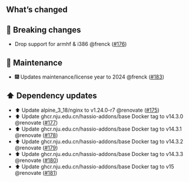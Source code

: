 ## What’s changed

## 🚨 Breaking changes

- Drop support for armhf & i386 @frenck ([#176](https://github.com/hassio-addons/addon-thelounge/pull/176))

## 🧰 Maintenance

- 🎆 Updates maintenance/license year to 2024 @frenck ([#183](https://github.com/hassio-addons/addon-thelounge/pull/183))

## ⬆️ Dependency updates

- ⬆️ Update alpine_3_18/nginx to v1.24.0-r7 @renovate ([#175](https://github.com/hassio-addons/addon-thelounge/pull/175))
- ⬆️ Update ghcr.nju.edu.cn/hassio-addons/base Docker tag to v14.3.0 @renovate ([#177](https://github.com/hassio-addons/addon-thelounge/pull/177))
- ⬆️ Update ghcr.nju.edu.cn/hassio-addons/base Docker tag to v14.3.1 @renovate ([#178](https://github.com/hassio-addons/addon-thelounge/pull/178))
- ⬆️ Update ghcr.nju.edu.cn/hassio-addons/base Docker tag to v14.3.2 @renovate ([#179](https://github.com/hassio-addons/addon-thelounge/pull/179))
- ⬆️ Update ghcr.nju.edu.cn/hassio-addons/base Docker tag to v14.3.3 @renovate ([#180](https://github.com/hassio-addons/addon-thelounge/pull/180))
- ⬆️ Update ghcr.nju.edu.cn/hassio-addons/base Docker tag to v15 @renovate ([#181](https://github.com/hassio-addons/addon-thelounge/pull/181))
